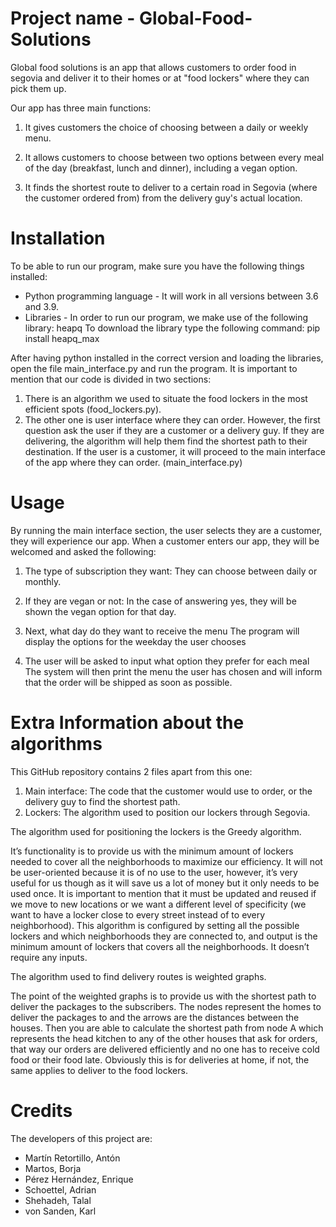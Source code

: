 # Project name - Global-Food-Solutions

Global food solutions is an app that allows customers to order food in segovia and deliver it
to their homes or at "food lockers" where they can pick them up.

Our app has three main functions:

1. It gives customers the choice of choosing between a daily or weekly menu.

2. It allows customers to choose between two options between every meal of the day (breakfast,
lunch and dinner), including a vegan option.

3. It finds the shortest route to deliver to a certain road in Segovia (where the customer ordered from)
from the delivery guy's actual location.



# Installation

To be able to run our program, make sure you have the following things installed:

- Python programming language - It will work in all versions between 3.6 and 3.9.
- Libraries - In order to run our program, we make use of the following library: heapq
To download the library type the following command:
pip install heapq_max

After having python installed in the correct version and loading the libraries, open the file
main_interface.py and run the program. It is important to mention that our code is divided in two sections:

1. There is an algorithm we used to situate the food lockers in the most efficient spots (food_lockers.py).
2. The other one is user interface where they can order. However, the first question ask the user if they are
a customer or a delivery guy. If they are delivering, the algorithm will help them find the shortest path to their destination.
If the user is a customer, it will proceed to the main interface of the app where they can order. (main_interface.py)

# Usage

By running the main interface section, the user selects they are a customer, they will experience our app.
When a customer enters our app, they will be welcomed and asked the following:

1. The type of subscription they want:
  They can choose between daily or monthly.
  
2. If they are vegan or not:
  In the case of answering yes, they will be shown the vegan option for that day.
 
3. Next, what day do they want to receive the menu
  The program will display the options for the weekday the user chooses
  
4. The user will be asked to input what option they prefer for each meal
  The system will then print the menu the user has chosen and will inform that the order will be shipped 
  as soon as possible.
  
# Extra Information about the algorithms  

This GitHub repository contains 2 files apart from this one: 
1. Main interface: The code that the customer would use to order, or the delivery guy to find the shortest path.
2. Lockers: The algorithm used to position our lockers through Segovia.
  
The algorithm used for positioning the lockers is the Greedy algorithm.

It’s functionality is to provide us with the minimum amount of lockers needed to cover all the neighborhoods to maximize our efficiency.
It will not be user-oriented because it is of no use to the user, however, it’s very useful for us though as it will save us a lot of money 
but it only needs to be used once. It is important to mention that it must be updated and reused if we move to new locations or we want a different level of specificity (we want to have a locker close to every street instead of to every neighborhood). 
This algorithm is configured by setting all the possible lockers and which neighborhoods they are connected to, and output is the minimum amount of lockers that covers all the neighborhoods. It doesn’t require any inputs. 

The algorithm used to find delivery routes is weighted graphs.

The point of the weighted graphs is to provide us with the shortest path to deliver the packages to the subscribers. The nodes represent the homes to deliver the packages to and the arrows are the distances between the houses. Then you are able to calculate the shortest path from node A which represents the head kitchen to any of the other houses that ask for orders, that way our orders are delivered efficiently and no one has to receive cold food or their food late. Obviously
this is for deliveries at home, if not, the same applies to deliver to the food lockers.

# Credits

The developers of this project are:

- Martín Retortillo, Antón
- Martos, Borja
- Pérez Hernández, Enrique
- Schoettel, Adrian
- Shehadeh, Talal
- von Sanden, Karl
